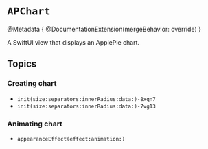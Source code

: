 # ``APChart``

@Metadata {
    @DocumentationExtension(mergeBehavior: override)
}

A SwiftUI view that displays an ApplePie chart.

## Topics

### Creating chart

- ``init(size:separators:innerRadius:data:)-8xqn7``
- ``init(size:separators:innerRadius:data:)-7vg13``

### Animating chart

- ``appearanceEffect(effect:animation:)``
